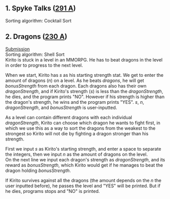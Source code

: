 ## 1. Spyke Talks ([291 A](http://codeforces.com/problemset/problem/291/A))
Sorting algorithm: Cocktail Sort
## 2. Dragons ([230 A](http://codeforces.com/problemset/problem/230/A))
[Submission](http://codeforces.com/contest/230/submission/42834394)  
Sorting algorithm: Shell Sort  
Kirito is stuck in a level in an MMORPG. He has to beat dragons in the level in order to progress to the next level.

When we start, Kirito has *s* as his starting strength stat. We get to enter the amount of dragons (*n*) on a level. As he beats *dragons*, he will get *bonusStrength* from each dragon. Each dragons also has their own *dragonStrength*, and if Kirito's strength (*s*) is less than the *dragonStrength*, he dies, and the program prints "NO". However if his strength is higher than the dragon's strength, he wins and the program prints "YES". *s*, *n*, *dragonStrength*, and *bonusStrength* is user-inputted.

As a level can contain different dragons with each individual *dragonStrength*, Kirito can choose which dragon he wants to fight first, in which we use this as a way to sort the dragons from the weakest to the strongest so Kirito will not die by fighting a dragon stronger than his strength.

First we input *s* as Kirito's starting strength, and enter a space to separate the integers, then we input *n* as the amount of dragons on the level.  
On the next line we input each dragon's strength as *dragonStrength*, and its reward as *bonusStrength*, which Kirito would get if he manages to beat the dragon holding *bonusStrength*.

If Kirito survives against all the dragons (the amount depends on the *n* the user inputted before), he passes the level and "YES" will be printed. But if he dies, programs stops and "NO" is printed.
